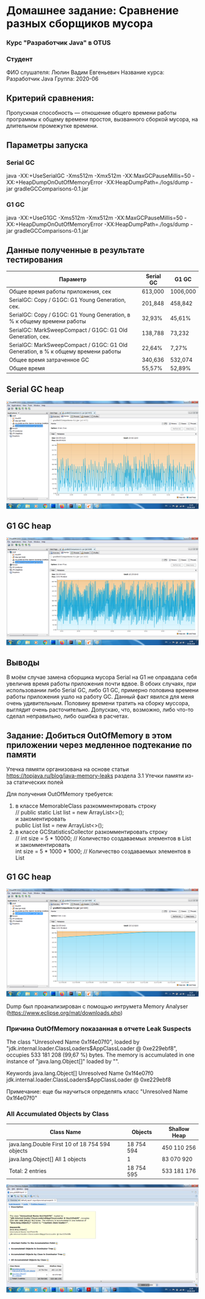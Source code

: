<?xml version="1.0" encoding="UTF-8"?>
<module type="JAVA_MODULE" version="4" />

# Домашнее задание: Сравнение разных сборщиков мусора

### Курс "Разработчик Java" в OTUS

### Студент
ФИО слушателя: Люлин Вадим Евгеньевич
Название курса: Разработчик Java
Группа: 2020-06

## Критерий сравнения: 
Пропускная способность — отношение общего времени работы программы к общему времени простоя, вызванного сборкой мусора, на длительном промежутке времени. 

## Параметры запуска
### Serial GC
java -XX:+UseSerialGC -Xms512m -Xmx512m -XX:MaxGCPauseMillis=50 -XX:+HeapDumpOnOutOfMemoryError -XX:HeapDumpPath=./logs/dump -jar gradleGCComparisons-0.1.jar
### G1 GC
java -XX:+UseG1GC -Xms512m -Xmx512m -XX:MaxGCPauseMillis=50 -XX:+HeapDumpOnOutOfMemoryError -XX:HeapDumpPath=./logs/dump -jar gradleGCComparisons-0.1.jar

## Данные полученные в результате тестирования
Параметр | Serial GC | G1 GC
--- | --- | ---
Общее время работы приложения, сек | 613,000 | 1006,000
SerialGC: Copy / G1GC: G1 Young Generation, сек. | 201,848 | 458,842
SerialGC: Copy / G1GC: G1 Young Generation, в % к общему времени работы | 32,93% | 45,61%
SerialGC: MarkSweepCompact / G1GC: G1 Old Generation, сек. | 138,788 | 73,232
SerialGC: MarkSweepCompact / G1GC: G1 Old Generation, в % к общему времени работы | 22,64% | 7,27%
Общее время затраченное GC | 340,636 | 532,074
Общее время | 55,57% | 52,89%

## Serial GC heap
![](screenshots/UseSerialGC.png)
## G1 GC heap
![](screenshots/UseG1GC.png)

## Выводы
В моём случае замена сборщика мусора Serial на G1 не оправдала себя увеличив время работы приложения почти вдвое.
В обоих случаях, при использовании либо Serial GC, либо G1 GC, примерно половина времени работы приложения ушло на работу GC.
Данный факт явился для меня очень удивительным. Половину времени тратить на сборку муссора, выглядит очень расточительно.
Допускаю, что, возможно, либо что-то сделал неправильно, либо ошибка в расчетах. 

## Задание: Добиться OutOfMemory в этом приложении через медленное подтекание по памяти
Утечка пямяти организована на основе статьи https://topjava.ru/blog/java-memory-leaks
раздела 3.1 Утечки памяти из-за статических полей

Для получения OutOfMemory требуется: 
1) в классе MemorableClass разкомментировать строку <br>
//    public static List<Double> list = new ArrayList<>(); <br>
и закоментировать <br>
public List<Double> list = new ArrayList<>();
2) в классе GCStatisticsCollector разкомментировать строку <br>
//        int size = 5 * 10000; // Количество создаваемых элементов в List <br>
и закомментировать <br>
int size = 5 * 1000 * 1000; // Количество создаваемых элементов в List <br>

## G1 GC heap
![](screenshots/OutOfMemory.png)

Dump был проанализирован с помощью интрумета Memory Analyser (https://www.eclipse.org/mat/downloads.php)

### Причина OutOfMemory показанная в отчете Leak Suspects
The class "Unresolved Name 0x1f4e07f0", loaded by "jdk.internal.loader.ClassLoaders$AppClassLoader @ 0xe229ebf8", occupies 533 181 208 (99,67 %) bytes. The memory is accumulated in one instance of "java.lang.Object[]" loaded by "<system class loader>".

Keywords
java.lang.Object[]
Unresolved Name 0x1f4e07f0
jdk.internal.loader.ClassLoaders$AppClassLoader @ 0xe229ebf8

Примечание: еще бы научиться определять класс "Unresolved Name 0x1f4e07f0"

### All Accumulated Objects by Class

Class Name | Objects | Shallow Heap
--- | --- | ---
java.lang.Double First 10 of 18 754 594 objects | 18 754 594 | 450 110 256 
java.lang.Object[] All 1 objects | 1 | 83 070 920 
Total: 2 entries | 18 754 595 | 533 181 176 

![](screenshots/MemoryAnalyser.png)

